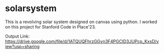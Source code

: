 # solarsystem
This is a revolving solar system designed on canvas using python. I worked on this project for Stanford Code in Place'23. 

Output Link: https://drive.google.com/file/d/1ATQUQFhrzGGyn3F4PGCID3JUPcp_KxsD/view?usp=sharing
